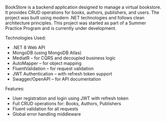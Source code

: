 BookStore is a backend application designed to manage a virtual bookstore. It provides CRUD operations for books, authors, publishers, and users. The project was built using modern .NET technologies and follows clean architecture principles.
This project was started as part of a Summer Practice Program and is currently under development.

Technologies Used:
  - .NET 8 Web API
  - MongoDB (using MongoDB Atlas)
  - MediatR – for CQRS and decoupled business logic
  - AutoMapper – for object mapping
  - FluentValidation – for request validation
  - JWT Authentication – with refresh token support
  - Swagger/OpenAPI – for API documentation

Features:
  - User registration and login using JWT with refresh token
  - Full CRUD operations for: Books, Authors, Publishers
  - Fluent validation for all requests
  - Global error handling middleware
